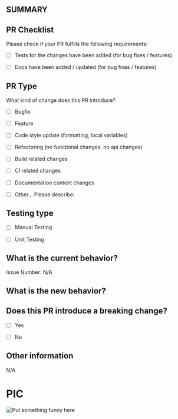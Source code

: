 ## SUMMARY

<!-- Write a sentence or two explaining overall problem that you are solving. -->


## PR Checklist
Please check if your PR fulfills the following requirements:

- [ ] Tests for the changes have been added (for bug fixes / features)
- [ ] Docs have been added / updated (for bug fixes / features)


## PR Type
What kind of change does this PR introduce?

<!-- Please check the one that applies to this PR using "x". -->

- [ ] Bugfix
- [ ] Feature
- [ ] Code style update (formatting, local variables)
- [ ] Refactoring (no functional changes, no api changes)
- [ ] Build related changes
- [ ] CI related changes
- [ ] Documentation content changes
- [ ] Other... Please describe:


## Testing type

<!-- Please check the one that applies to this PR using "x". -->

- [ ] Manual Testing
- [ ] Unit Testing


## What is the current behavior?
<!-- Please describe the current behavior that you are modifying, or link to a relevant issue. -->

Issue Number: N/A


## What is the new behavior?


## Does this PR introduce a breaking change?

- [ ] Yes
- [ ] No


<!-- If this PR contains a breaking change, please describe the impact and migration path for existing applications below. -->


## Other information
<!-- If PR has other additional information add it here. Default will be N/A -->
N/A

# PIC


<!-- 
If you have images then add it here.

** Before **
  You image before changes

** After **

  You image after changes
    
-->

![Put something funny here](http://giphy.com/trending-gifs)

